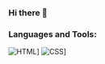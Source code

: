 ### Hi there 👋

### Languages and Tools:
![HTML](https://img.shields.io/badge/HTML5-E34F26?style=for-the-badge&logo=html5&logoColor=white)]
![CSS](https://img.shields.io/badge/CSS3-1572B6?style=for-the-badge&logo=css3&logoColor=white)]

